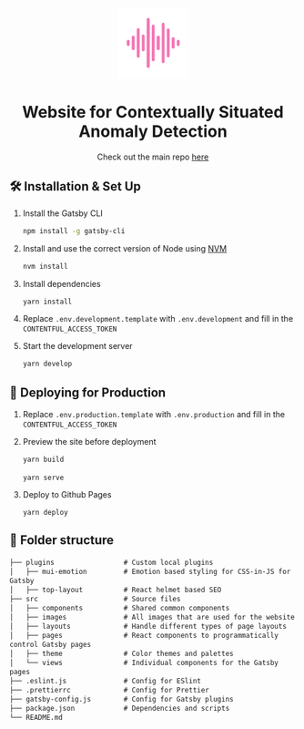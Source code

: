 <p align="center">
    <img src="src/images/logo.svg" alt="icon" width="125px" />
</p>
<h1 align="center">
    Website for Contextually Situated Anomaly Detection
</h1>

<p align="center">
  Check out the main repo <a href="https://github.com/sjmluo/Contextually_Situated_Anomaly_Detection" target="_blank">here</a>
</p>

## 🛠 Installation & Set Up

1. Install the Gatsby CLI

   ```sh
   npm install -g gatsby-cli
   ```

2. Install and use the correct version of Node using [NVM](https://github.com/nvm-sh/nvm)

   ```sh
   nvm install
   ```

3. Install dependencies

   ```sh
   yarn install
   ```
   
4. Replace `.env.development.template` with `.env.development` and fill in the `CONTENTFUL_ACCESS_TOKEN`

5. Start the development server

   ```sh
   yarn develop
   ```
   

## 🚀 Deploying for Production

1. Replace `.env.production.template` with `.env.production` and fill in the `CONTENTFUL_ACCESS_TOKEN`

2. Preview the site before deployment

   ```shell
   yarn build
   
   yarn serve
   ```

3. Deploy to Github Pages
   ```shell
   yarn deploy
   ```

## 📁 Folder structure

    ├── plugins                 # Custom local plugins
    │   ├── mui-emotion         # Emotion based styling for CSS-in-JS for Gatsby
    │   ├── top-layout          # React helmet based SEO
    ├── src                     # Source files
    │   ├── components          # Shared common components
    │   ├── images              # All images that are used for the website
    │   ├── layouts             # Handle different types of page layouts
    │   ├── pages               # React components to programmatically control Gatsby pages
    │   ├── theme               # Color themes and palettes
    │   └── views               # Individual components for the Gatsby pages
    ├── .eslint.js              # Config for ESlint
    ├── .prettierrc             # Config for Prettier
    ├── gatsby-config.js        # Config for Gatsby plugins
    ├── package.json            # Dependencies and scripts
    └── README.md
